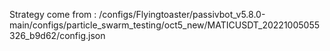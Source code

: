 Strategy come from : /configs/Flyingtoaster/passivbot_v5.8.0-main/configs/particle_swarm_testing/oct5_new/MATICUSDT_20221005055326_b9d62/config.json